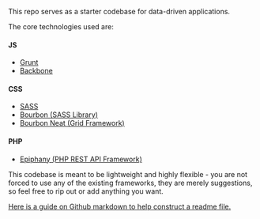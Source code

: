 This repo serves as a starter codebase for data-driven applications.

The core technologies used are:

#### JS
* [Grunt](http://gruntjs.com/)
* [Backbone](http://backbonejs.org/)

#### CSS
* [SASS](http://sass-lang.com/)
* [Bourbon (SASS Library)](http://bourbon.io/)
* [Bourbon Neat (Grid Framework)](http://neat.bourbon.io/)

#### PHP
* [Epiphany (PHP REST API Framework)](https://github.com/jmathai/epiphany)

This codebase is meant to be lightweight and highly flexible - you are not forced to use any of the existing frameworks, they are merely suggestions, so feel free to rip out or add anything you want.

[Here is a guide on Github markdown to help construct a readme file.](https://github.com/adam-p/markdown-here/wiki/Markdown-Cheatsheet)
